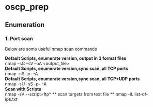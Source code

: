 # oscp_prep

## Enumeration 
### 1. Port scan<br>
Below are some useful nmap scan commands<br>

**Default Scripts, enumerate version, output in 3 format files**<br>
  nmap –sC –sV –oA <output_file> <target><br>
**Default Scripts, enumerate version,sync scan, all TCP ports**<br>
  nmap -sS -p- -A <target><br>
**Default Scripts, enumerate version,sync scan, all TCP+UDP ports**<br>
  nmap -sU -sS -p- -A <target><br>
**Scan with Scripts**<br>
  nmap -sV --script=ftp* <target>
** scan targets from text file **
  nmap -iL list-of-ips.txt
